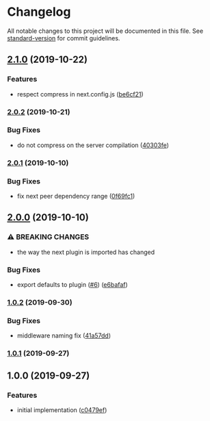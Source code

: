 # Changelog

All notable changes to this project will be documented in this file. See [standard-version](https://github.com/conventional-changelog/standard-version) for commit guidelines.

## [2.1.0](https://github.com/moxystudio/next-compression-plugin/compare/v2.0.2...v2.1.0) (2019-10-22)


### Features

* respect compress in next.config.js ([be6cf21](https://github.com/moxystudio/next-compression-plugin/commit/be6cf21))

### [2.0.2](https://github.com/moxystudio/next-compression-plugin/compare/v2.0.1...v2.0.2) (2019-10-21)


### Bug Fixes

* do not compress on the server compilation ([40303fe](https://github.com/moxystudio/next-compression-plugin/commit/40303fe))

### [2.0.1](https://github.com/moxystudio/next-compression-plugin/compare/v2.0.0...v2.0.1) (2019-10-10)


### Bug Fixes

* fix next peer dependency range ([0f69fc1](https://github.com/moxystudio/next-compression-plugin/commit/0f69fc1))

## [2.0.0](https://github.com/moxystudio/next-compression-plugin/compare/v1.0.2...v2.0.0) (2019-10-10)


### ⚠ BREAKING CHANGES

* the way the next plugin is imported has changed

### Bug Fixes

* export defaults to plugin ([#6](https://github.com/moxystudio/next-compression-plugin/issues/6)) ([e6bafaf](https://github.com/moxystudio/next-compression-plugin/commit/e6bafaf))

### [1.0.2](https://github.com/moxystudio/next-compression-plugin/compare/v1.0.1...v1.0.2) (2019-09-30)


### Bug Fixes

* middleware naming fix ([41a57dd](https://github.com/moxystudio/next-compression-plugin/commit/41a57dd))

### [1.0.1](https://github.com/moxystudio/next-compression-plugin/compare/v1.0.0...v1.0.1) (2019-09-27)

## 1.0.0 (2019-09-27)


### Features

* initial implementation ([c0479ef](https://github.com/moxystudio/next-compression-plugin/commit/c0479ef))

